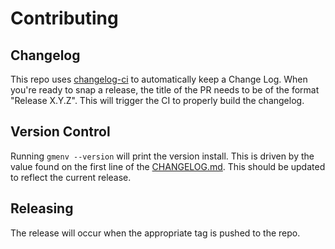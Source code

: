 # Contributing

## Changelog

This repo uses [changelog-ci](https://github.com/saadmk11/changelog-ci) to
automatically keep a Change Log. When you're ready to snap a release, the title
of the PR needs to be of the format "Release X.Y.Z". This will
trigger the CI to properly build the changelog.

## Version Control

Running `gmenv --version` will print the version install. This is driven by the
value found on the first line of the [CHANGELOG.md](./CHANGELOG.md). This should
be updated to reflect the current release.

## Releasing

The release will occur when the appropriate tag is pushed to the repo.
